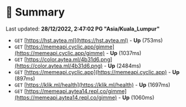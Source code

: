 # 📖 Summary
Last updated: **28/12/2022, 2:47:02 PG "Asia/Kuala_Lumpur"**

- `GET` [https://hst.aytea.ml](https://hst.aytea.ml) - **Up** (753ms)
- `GET` [https://memeapi.cyclic.app/gimme](https://memeapi.cyclic.app/gimme) - **Up** (1037ms)
- `GET` [https://color.aytea.ml/4b31d6.png](https://color.aytea.ml/4b31d6.png) - **Up** (2484ms)
- `GET` [https://memeapi.cyclic.app](https://memeapi.cyclic.app) - **Up** (897ms)
- `GET` [https://klik.ml/health](https://klik.ml/health) - **Up** (1697ms)
- `GET` [https://memeapi.aytea14.repl.co/gimme](https://memeapi.aytea14.repl.co/gimme) - **Up** (1060ms)
